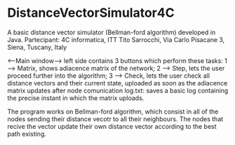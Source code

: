 # DistanceVectorSimulator4C
A basic distance vector simulator (Bellman-ford algorithm) developed in Java.
Partecipant: 4C informatica, ITT Tito Sarrocchi, Via Carlo Pisacane 3, Siena, Tuscany, Italy

<--Main window--> 
left side contains 3 buttons which perform these tasks:
      1 --> Matrix, shows adiacence matrix of the network;
      2 --> Step, lets the user proceed further into the algorithm; 
      3 --> Check, lets the user check all distance vectors and their current state, uploaded
            as soon as the adiacence matrix updates after node comunication
<Files saved by program>
log.txt: saves a basic log containing the precise instant in which the matrix uploads.
  
The program works on Bellman-ford algorithm, which consist in all of the nodes sending their distance vecotr to all their neighbours. 
The nodes that recive the vector update their own distance vector according to the best path existing. 
